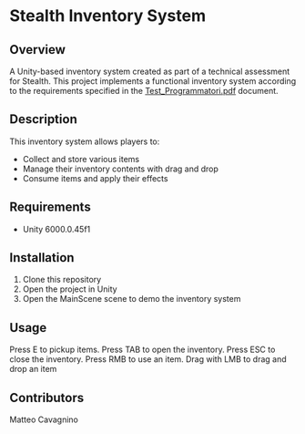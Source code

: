 # Stealth Inventory System

## Overview
A Unity-based inventory system created as part of a technical assessment for Stealth. This project implements a functional inventory system according to the requirements specified in the [Test_Programmatori.pdf](./Test_Programmatori.pdf) document.

## Description
This inventory system allows players to:
- Collect and store various items
- Manage their inventory contents with drag and drop
- Consume items and apply their effects

## Requirements
- Unity 6000.0.45f1

## Installation
1. Clone this repository
2. Open the project in Unity
3. Open the MainScene scene to demo the inventory system

## Usage
Press E to pickup items.
Press TAB to open the inventory.
Press ESC to close the inventory.
Press RMB to use an item.
Drag with LMB to drag and drop an item

## Contributors
Matteo Cavagnino